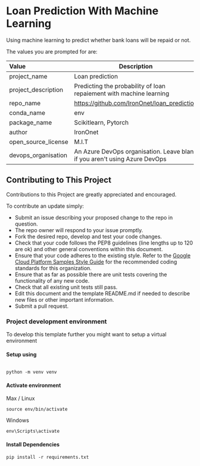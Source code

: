 # Loan Prediction With Machine Learning

Using machine learning to predict whether bank loans will be repaid or not.


The values you are prompted for are:

| Value                   | Description |
| :---                    | --- |
| project_name            | Loan prediction | 
| project_description     | Predicting the probability of loan repaiement with machine learning | 
| repo_name               | https://github.com/IronOnet/loan_prediction |
| conda_name              | env |
| package_name            | Scikitlearn, Pytorch | 
| author                  | IronOnet | 
| open_source_license     | M.I.T | 
| devops_organisation     | An Azure DevOps organisation. Leave blank if you aren't using Azure DevOps | 



## Contributing to This Project
Contributions to this Project are greatly appreciated and encouraged.

To contribute an update simply:
* Submit an issue describing your proposed change to the repo in question.
* The repo owner will respond to your issue promptly.
* Fork the desired repo, develop and test your code changes.
* Check that your code follows the PEP8 guidelines (line lengths up to 120 are ok) and other general conventions within this document.
* Ensure that your code adheres to the existing style. Refer to the
   [Google Cloud Platform Samples Style Guide](
   https://github.com/GoogleCloudPlatform/Template/wiki/style.html) for the
   recommended coding standards for this organization.
* Ensure that as far as possible there are unit tests covering the functionality of any new code.
* Check that all existing unit tests still pass.
* Edit this document and the template README.md if needed to describe new files or other important information.
* Submit a pull request.


### Project development environment
To develop this template further you might want to setup a virtual environment

#### Setup using
```

python -m venv venv
```

#### Activate environment
Max / Linux
```
source env/bin/activate
```

Windows
```
env\Scripts\activate
```

#### Install Dependencies
```
pip install -r requirements.txt
```

